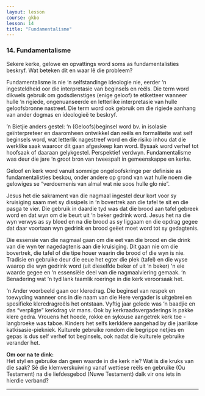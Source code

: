 ```yaml
---
layout: lesson
course: gkbo
lesson: 14
title: "Fundamentalisme"
---
```


### 14. Fundamentalisme
Sekere kerke, gelowe en opvattings word soms as fundamentalisties beskryf. Wat beteken dit en waar lê die probleem?

Fundamentalisme is nie ‘n selfstandinge ideologie nie, eerder ‘n ingesteldheid oor die interpretasie van beginsels en reëls. Die term word dikwels gebruik om godsdienstiges (enige geloof) te etiketteer wanneer hulle ‘n rigiede, ongenuanseerde en letterlike interpretasie van hulle geloofsbronne nastreef. Die term word ook gebruik om die rigiede aanhang van ander dogmas en ideologieë te beskryf.

’n Bietjie anders gestel: ‘n (Geloofs)beginsel word bv. in isolasie geïnterpreteer en daaromheen ontwikkel dan reëls en formaliteite wat self beginsels word, wat letterlik nagestreef word en die risiko inhou dat die werklike saak waaroor dit gaan afgeskeep kan word. Bysaak word verhef tot hoofsaak of daaraan gelykgestel. Perspektief verdwyn. Fundamentalisme was deur die jare ‘n groot bron van tweespalt in gemeenskappe en kerke.

Geloof en kerk word vanuit sommige ongeloofskringe per definisie as fundamentalisties beskou, onder andere op grond van wat hulle noem die gelowiges se “verdoemenis van almal wat nie soos hulle glo nie”.

Jesus het die sakrament van die nagmaal ingestel deur kort voor sy kruisiging saam met sy dissipels in ‘n bovertrek aan die tafel te sit en die pasga te vier. Die gebruik in daardie tyd was dat die brood aan tafel gebreek word en dat wyn om die beurt uit ‘n beker gedrink word. Jesus het na die wyn verwys as sy bloed en na die brood as sy liggaam en die opdrag gegee dat daar voortaan wyn gedrink en brood geëet moet word tot sy gedagtenis.

Die essensie van die nagmaal gaan om die eet van die brood en die drink van die wyn ter nagedagtenis aan die kruisiging. Dit gaan nie om die bovertrek, die tafel of die tipe houer waarin die brood of die wyn is nie. Tradisie en gebruike deur die eeue het egter die plek (tafel) en die wyse waarop die wyn gedrink word (uit dieselfde beker of uit ‘n beker) ‘n eie waarde gegee en ‘n essensiële deel van die nagmaalviering gemaak. ‘n Benadering wat ‘n tyd lank taamlik roeringe in die kerk veroorsaak het.

‘n Ander voorbeeld gaan oor kleredrag. Die beginsel van respek en toewyding wanneer ons in die naam van die Here vergader is uitgebrei en spesifieke kleredragreëls het ontstaan. Vyftig jaar gelede was ‘n baadjie en das “verpligte” kerkdrag vir mans. Ook by kerkraadsvergaderings is pakke klere gedra. Vrouens het hoede, rokke en sykouse aangetrek kerk toe - langbroeke was taboe. Kinders het selfs kerkklere aangehad by die jaarlikse katkisasie-piekniek. Kulturele gebruike rondom die begrippe netjies en gepas is dus self verhef tot beginsels, ook nadat die kulturele gebruike verander het.

**Om oor na te dink:**  
Het styl en gebruike dan geen waarde in die kerk nie? Wat is die kruks van die saak? Sê die klemverskuiwing vanaf wettiese reëls en gebruike (Ou Testament) na die liefdesgebod (Nuwe Testament) dalk vir ons iets in hierdie verband?

---
